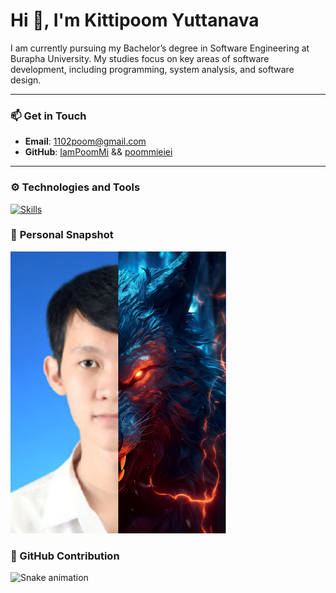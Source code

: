 # Hi 👋, I'm Kittipoom Yuttanava

I am currently pursuing my Bachelor’s degree in Software Engineering at Burapha University. My studies focus on key areas of software development, including programming, system analysis, and software design.

---

### 📫 **Get in Touch**
- **Email**: 1102poom@gmail.com
- **GitHub**: [IamPoomMi](https://github.com/IamPoomMi) && [poommieiei](https://github.com/poommieiei)

---

### ⚙️ **Technologies and Tools**

[![Skills](https://skillicons.dev/icons?i=typescript,js,html,css,php,react,laravel,nodejs,express,tailwind,bootstrap,java,mysql,flutter,postgresql,git,postman,docker)](https://skillicons.dev)


### 📸 **Personal Snapshot**
![Kittipoom Yuttanava](poom8.png)


### 🐍 GitHub Contribution

![Snake animation](https://raw.githubusercontent.com/poommieiei/poommieiei/refs/heads/output/github-contribution-grid-snake.svg)